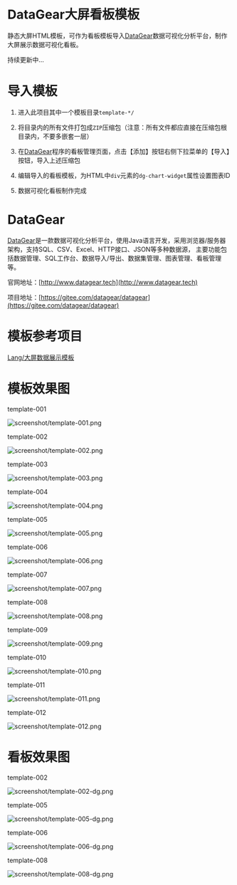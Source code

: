 # DataGear大屏看板模板

静态大屏HTML模板，可作为看板模板导入[DataGear](http://www.datagear.tech)数据可视化分析平台，制作大屏展示数据可视化看板。

持续更新中...

# 导入模板

1. 进入此项目其中一个模板目录`template-*/`

2. 将目录内的所有文件打包成`ZIP`压缩包（注意：所有文件都应直接在压缩包根目录内，不要多嵌套一层）

3. 在[DataGear](http://www.datagear.tech)程序的看板管理页面，点击【添加】按钮右侧下拉菜单的【导入】按钮，导入上述压缩包

4. 编辑导入的看板模板，为HTML中`div`元素的`dg-chart-widget`属性设置图表ID

5. 数据可视化看板制作完成

# DataGear

[DataGear](http://www.datagear.tech)是一款数据可视化分析平台，使用Java语言开发，采用浏览器/服务器架构，支持SQL、CSV、Excel、HTTP接口、JSON等多种数据源，
主要功能包括数据管理、SQL工作台、数据导入/导出、数据集管理、图表管理、看板管理等。

官网地址：[http://www.datagear.tech](http://www.datagear.tech)

项目地址：[https://gitee.com/datagear/datagear](https://gitee.com/datagear/datagear)

# 模板参考项目

[Lang/大屏数据展示模板](https://gitee.com/lvyeyou/DaShuJuZhiDaPingZhanShi)

# 模板效果图

template-001

![screenshot/template-001.png](screenshot/template-001.png)

template-002

![screenshot/template-002.png](screenshot/template-002.png)

template-003

![screenshot/template-003.png](screenshot/template-003.png)

template-004

![screenshot/template-004.png](screenshot/template-004.png)

template-005

![screenshot/template-005.png](screenshot/template-005.png)

template-006

![screenshot/template-006.png](screenshot/template-006.png)

template-007

![screenshot/template-007.png](screenshot/template-007.png)

template-008

![screenshot/template-008.png](screenshot/template-008.png)

template-009

![screenshot/template-009.png](screenshot/template-009.png)

template-010

![screenshot/template-010.png](screenshot/template-010.png)

template-011

![screenshot/template-011.png](screenshot/template-011.png)

template-012

![screenshot/template-012.png](screenshot/template-012.png)

# 看板效果图

template-002

![screenshot/template-002-dg.png](screenshot/template-002-dg.png)

template-005

![screenshot/template-005-dg.png](screenshot/template-005-dg.png)

template-006

![screenshot/template-006-dg.png](screenshot/template-006-dg.png)

template-008

![screenshot/template-008-dg.png](screenshot/template-008-dg.png)
